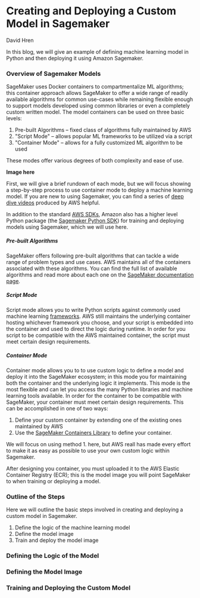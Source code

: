 # Creating and Deploying a Custom Model in Sagemaker
David Hren

In this blog, we will give an example of defining machine learning model in Python and then deploying it using Amazon Sagemaker.

### Overview of Sagemaker Models

SageMaker uses Docker containers to compartmentalize ML algorithms; this container approach allows SageMaker to offer a wide range of readily available algorithms for common use-cases while remaining flexible enough to support models developed using common libraries or even a completely custom written model. The model containers can be used on three basic levels:

1.	Pre-built Algorithms – fixed class of algorithms fully maintained by AWS
2.	"Script Mode" – allows popular ML frameworks to be utilized via a script 
3.	"Container Mode" – allows for a fully customized ML algorithm to be used

These modes offer various degrees of both complexity and ease of use. 

**Image here**

First, we will give a brief rundown of each mode, but we will focus showing a step-by-step process to use container mode to deploy a machine learning model. If you are new to using Sagemaker, you can find a series of [deep dive videos](https://www.youtube.com/playlist?list=PLhr1KZpdzukcOr_6j_zmSrvYnLUtgqsZz) produced by AWS helpful. 

In addition to the standard [AWS SDKs](https://aws.amazon.com/tools/), Amazon also has a higher level Python package (the [Sagemaker Python SDK](https://sagemaker.readthedocs.io/en/stable/#)) for training and deploying models using Sagemaker, which we will use here.

##### Pre-built Algorithms
SageMaker offers following pre-built algorithms that can tackle a wide range of problem types and use cases. AWS maintains all of the containers associated with these algorithms. You can find the full list of available algorithms and read more about each one on the [SageMaker documentation page](https://docs.aws.amazon.com/sagemaker/latest/dg/algos.html).

##### Script Mode
Script mode allows you to write Python scripts against commonly used machine learning [frameworks](https://sagemaker.readthedocs.io/en/stable/frameworks/index.html). AWS still maintains the underlying container hosting whichever framework you choose, and your script is embedded into the container and used to direct the logic during runtime. In order for you script to be compatible with the AWS maintained container, the script must meet certain design requirements.

##### Container Mode
Container mode allows you to to use custom logic to define a model and deploy it into the SageMaker ecosystem; in this mode you for maintaining both the container and the underlying logic it implements. This mode is the most flexible and can let you access the many Python libraries and machine learning tools available. In order for the container to be compatible with SageMaker, your container must meet certain design requirements. This can be accomplished in one of two ways:

1. Define your custom container by extending one of the existing ones maintained by AWS
2. Use the [SageMaker Containers Library](https://github.com/aws/sagemaker-training-toolkit) to define your container.

We will focus on using method 1. here, but AWS reall has made every effort to make it as easy as possible to use your own custom logic within Sagemaker.

After designing you container, you must uploaded it to the AWS Elastic Container Registry (ECR); this is the model image you will point SageMaker to when training or deploying a model.

### Outline of the Steps

Here we will outline the basic steps involved in creating and deploying a custom model in Sagemaker. 

1. Define the logic of the machine learning model
2. Define the model image
3. Train and deploy the model image

### Defining the Logic of the Model

 

### Defining the Model Image

 

### Training and Deploying the Custom Model
